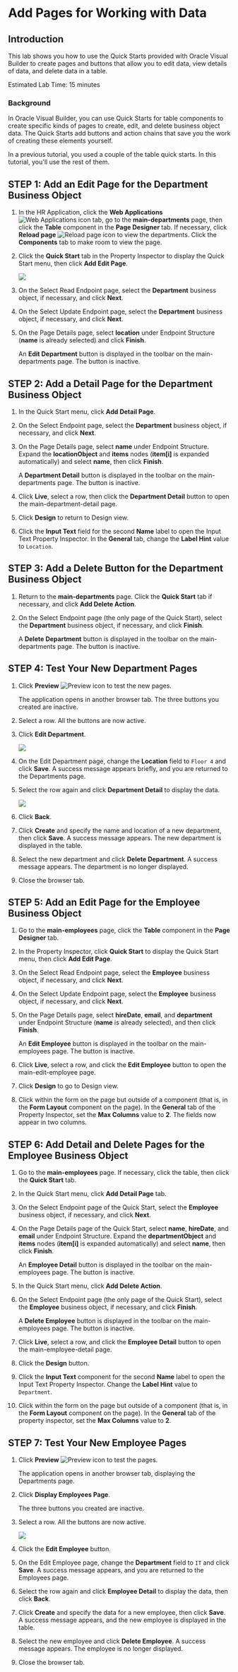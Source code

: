 # Add Pages for Working with Data

## Introduction

This lab shows you how to use the Quick Starts provided with Oracle Visual Builder to create pages and buttons that allow you to edit data, view details of data, and delete data in a table.

Estimated Lab Time:  15 minutes

### Background

In Oracle Visual Builder, you can use Quick Starts for table components to create specific kinds of pages to create, edit, and delete business object data. The Quick Starts add buttons and action chains that save you the work of creating these elements yourself.

In a previous tutorial, you used a couple of the table quick starts. In this tutorial, you'll use the rest of them.

## **STEP 1**: Add an Edit Page for the Department Business Object

1.  In the HR Application, click the **Web Applications** ![Web Applications icon](./images/vbcsmd_webapp_icon.png) tab, go to the **main-departments** page, then click the **Table** component in the **Page Designer** tab. If necessary, click **Reload page** ![Reload page icon](./images/vbcsmd_refresh_icon.png) to view the departments. Click the **Components** tab to make room to view the page.
2.  Click the **Quick Start** tab in the Property Inspector to display the Quick Start menu, then click **Add Edit Page**.

    ![](./images/vbcsmd_aep_s2.png)

3.  On the Select Read Endpoint page, select the **Department** business object, if necessary, and click **Next**.
4.  On the Select Update Endpoint page, select the **Department** business object, if necessary, and click **Next**.
5.  On the Page Details page, select **location** under Endpoint Structure (**name** is already selected) and click **Finish**.

    An **Edit Department** button is displayed in the toolbar on the main-departments page. The button is inactive.


## **STEP 2**: Add a Detail Page for the Department Business Object

1.  In the Quick Start menu, click **Add Detail Page**.
2.  On the Select Endpoint page, select the **Department** business object, if necessary, and click **Next**.
3.  On the Page Details page, select **name** under Endpoint Structure. Expand the **locationObject** and **items** nodes (**item\[i\]** is expanded automatically) and select **name**, then click **Finish**.  

    A **Department Detail** button is displayed in the toolbar on the main-departments page. The button is inactive.

4.  Click **Live**, select a row, then click the **Department Detail** button to open the main-department-detail page.
5.  Click **Design** to return to Design view.
6.  Click the **Input Text** field for the second **Name** label to open the Input Text Property Inspector. In the **General** tab, change the **Label Hint** value to `Location`.

## **STEP 3**: Add a Delete Button for the Department Business Object

1.  Return to the **main-departments** page. Click the **Quick Start** tab if necessary, and click **Add Delete Action**.
2.  On the Select Endpoint page (the only page of the Quick Start), select the **Department** business object, if necessary, and click **Finish**.

    A **Delete Department** button is displayed in the toolbar on the main-departments page. The button is inactive.


## **STEP 4**: Test Your New Department Pages

1.  Click **Preview** ![Preview icon](./images/vbcsmd_run_icon.png) to test the new pages.

    The application opens in another browser tab. The three buttons you created are inactive.

2.  Select a row. All the buttons are now active.
3.  Click **Edit Department**.

    ![](./images/vbcsmd_test_s3.png)

4.  On the Edit Department page, change the **Location** field to `Floor 4` and click **Save**. A success message appears briefly, and you are returned to the Departments page.
5.  Select the row again and click **Department Detail** to display the data.

    ![](./images/vbcsmd_test_s5.png)

6.  Click **Back**.
7.  Click **Create** and specify the name and location of a new department, then click **Save**. A success message appears. The new department is displayed in the table.
8.  Select the new department and click **Delete Department**. A success message appears. The department is no longer displayed.
9.  Close the browser tab.

## **STEP 5**: Add an Edit Page for the Employee Business Object

1.  Go to the **main-employees** page, click the **Table** component in the **Page Designer** tab.
2.  In the Property Inspector, click **Quick Start** to display the Quick Start menu, then click **Add Edit Page**.
3.  On the Select Read Endpoint page, select the **Employee** business object, if necessary, and click **Next**.
4.  On the Select Update Endpoint page, select the **Employee** business object, if necessary, and click **Next**.
5.  On the Page Details page, select **hireDate**, **email**, and **department** under Endpoint Structure (**name** is already selected), and then click **Finish**.

    An **Edit Employee** button is displayed in the toolbar on the main-employees page. The button is inactive.

6.  Click **Live**, select a row, and click the **Edit Employee** button to open the main-edit-employee page.
7.  Click **Design** to go to Design view.
8.  Click within the form on the page but outside of a component (that is, in the **Form Layout** component on the page). In the **General** tab of the Property Inspector, set the **Max Columns** value to **2**. The fields now appear in two columns.

## **STEP 6**: Add Detail and Delete Pages for the Employee Business Object

1.  Go to the **main-employees** page. If necessary, click the table, then click the **Quick Start** tab.
2.  In the Quick Start menu, click **Add Detail Page** tab.
3.  On the Select Endpoint page of the Quick Start, select the **Employee** business object, if necessary, and click **Next**.
4.  On the Page Details page of the Quick Start, select **name**, **hireDate**, and **email** under Endpoint Structure. Expand the **departmentObject** and **items** nodes (**item\[i\]** is expanded automatically) and select **name**, then click **Finish**.

    An **Employee Detail** button is displayed in the toolbar on the main-employees page. The button is inactive.

5.  In the Quick Start menu, click **Add Delete Action**.
6.  On the Select Endpoint page (the only page of the Quick Start), select the **Employee** business object, if necessary, and click **Finish**.

    A **Delete Employee** button is displayed in the toolbar on the main-employees page. The button is inactive.

7.  Click **Live**, select a row, and click the **Employee Detail** button to open the main-employee-detail page.
8.  Click the **Design** button.
9.  Click the **Input Text** component for the second **Name** label to open the Input Text Property Inspector. Change the **Label Hint** value to `Department`.
10.  Click within the form on the page but outside of a component (that is, in the **Form Layout** component on the page). In the **General** tab of the property inspector, set the **Max Columns** value to **2**.

## **STEP 7**: Test Your New Employee Pages

1.  Click **Preview** ![Preview icon](./images/vbcsmd_run_icon.png) to test the pages.

    The application opens in another browser tab, displaying the Departments page.

2.  Click **Display Employees Page**.

    The three buttons you created are inactive.

3.  Select a row. All the buttons are now active.

    ![](./images/vbcsmd_testemp_s3.png)

4.  Click the **Edit Employee** button.
5.  On the Edit Employee page, change the **Department** field to `IT` and click **Save**. A success message appears, and you are returned to the Employees page.
6.  Select the row again and click **Employee Detail** to display the data, then click **Back**.
7.  Click **Create** and specify the data for a new employee, then click **Save**. A success message appears, and the new employee is displayed in the table.
8.  Select the new employee and click **Delete Employee**. A success message appears. The employee is no longer displayed.
9.  Close the browser tab.
